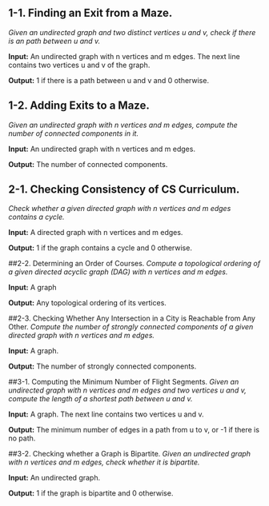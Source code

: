 ## 1-1. Finding an Exit from a Maze.
*Given an undirected graph and two distinct vertices u and v, check if there is an path between u and v.*

**Input:** An undirected graph with n vertices and m edges. The next line contains two vertices u and v of the graph.

**Output:** 1 if there is a path between u and v and 0 otherwise.

## 1-2. Adding Exits to a Maze.
*Given an undirected graph with n vertices and m edges, compute the number of connected components in it.*

**Input:** An undirected graph with n vertices and m edges.

**Output:** The number of connected components.

## 2-1. Checking Consistency of CS Curriculum.
*Check whether a given directed graph with n vertices and m edges contains a cycle.*

**Input:** A directed graph with n vertices and m edges.

**Output:** 1 if the graph contains a cycle and 0 otherwise.

##2-2. Determining an Order of Courses.
*Compute a topological ordering of a given directed acyclic graph (DAG) with n vertices and m edges.*

**Input:** A graph

**Output:** Any topological ordering of its vertices.

##2-3. Checking Whether Any Intersection in a City is Reachable from Any Other.
*Compute the number of strongly connected components of a given directed graph with n vertices and m edges.*

**Input:** A graph.

**Output:** The number of strongly connected components.

##3-1. Computing the Minimum Number of Flight Segments.
*Given an undirected graph with n vertices and m edges and two vertices u and v, compute the length of a
shortest path between u and v.*

**Input:** A graph. The next line contains two vertices u and v.

**Output:** The minimum number of edges in a path from u to v, or -1 if there is no path.

##3-2. Checking whether a Graph is Bipartite.
*Given an undirected graph with n vertices and m edges, check whether it is bipartite.*

**Input:** An undirected graph.

**Output:** 1 if the graph is bipartite and 0 otherwise.